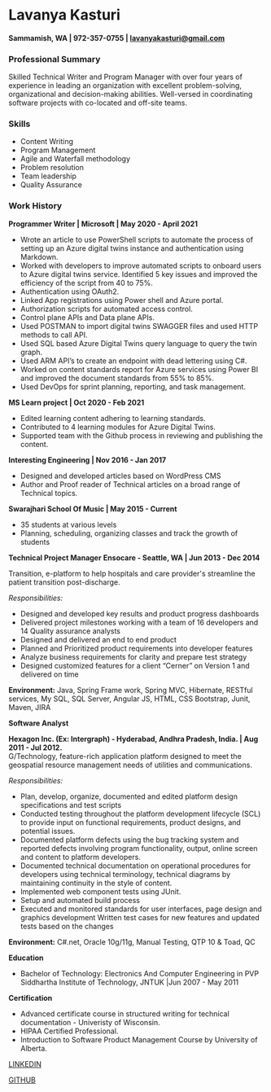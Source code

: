  # Lavanya Kasturi
 ####  Sammamish, WA | 972-357-0755  | lavanyakasturi@gmail.com

### Professional Summary 
Skilled Technical Writer and Program Manager with over four years of experience in leading an organization with excellent problem-solving, organizational and decision-making abilities. Well-versed in coordinating software projects with co-located and off-site teams.

### Skills
* Content Writing
* Program Management
* Agile and Waterfall methodology
* Problem resolution
* Team leadership
* Quality Assurance

### Work History

**Programmer Writer | Microsoft | May 2020 - April 2021**
* Wrote an article to use PowerShell scripts to automate the process of setting up an Azure digital twins instance and authentication using Markdown.
* Worked with developers to improve automated scripts to onboard users to Azure digital twins service. Identified 5 key issues and improved the efficiency of the script from 40 to 75%.
* Authentication using OAuth2.
* Linked App registrations using Power shell and Azure portal.
* Authorization scripts for automated access control.
* Control plane APIs and Data plane APIs.
* Used POSTMAN to import digital twins SWAGGER files and used HTTP methods to call API.
* Used SQL based Azure Digital Twins query language to query the twin graph.
* Used ARM API’s to create an endpoint with dead lettering using C#.
* Worked on content standards report for Azure services using Power BI and improved the document standards from 55% to 85%.
* Used DevOps for sprint planning, reporting, and task management.


**MS Learn project | Oct 2020 - Feb 2021**
* Edited learning content adhering to learning standards.
* Contributed to 4 learning modules for Azure Digital Twins.
* Supported team with the Github process in reviewing and publishing the content.


**Interesting Engineering | Nov 2016 - Jan 2017**
* Designed and developed articles based on WordPress CMS
* Author and Proof reader of Technical articles on a broad range of Technical topics. 

**Swarajhari School Of Music   | May 2015 - Current**
* 35 students at various levels 
* Planning, scheduling, organizing classes and track the growth of students

**Technical Project Manager**
**Ensocare - Seattle, WA  | Jun 2013 - Dec 2014**

Transition, e-platform to help hospitals and care provider's streamline the patient transition post-discharge. 

*Responsibilities:*
* Designed and developed key results and product progress dashboards 
* Delivered project milestones working with a team of 16 developers and 14 Quality assurance analysts 
* Designed and delivered an end to end product
* Planned and Prioritized product requirements into developer features 
* Analyze business requirements for clarity and prepare test strategy 
* Designed customized features for a client “Cerner” on Version 1 and delivered on time 

**Environment:** Java, Spring Frame work, Spring MVC, Hibernate, RESTful services, My SQL, SQL Server, Angular JS, HTML, CSS Bootstrap, Junit, Maven, JIRA

**Software Analyst**

**Hexagon Inc. (Ex: Intergraph) - Hyderabad, Andhra Pradesh, India. | Aug 2011 - Jul 2012.**                                                  
G/Technology, feature-rich application platform designed to meet the geospatial resource management needs of utilities and communications. 

*Responsibilities:*

* Plan, develop, organize, documented and edited platform design specifications and test scripts
* Conducted testing throughout the platform development lifecycle (SCL) to provide input on functional requirements, product designs, and potential issues.
* Documented platform defects using the bug tracking system and reported defects involving program functionality, output, online screen and content to platform developers.
* Documented technical documentation on operational procedures for developers using technical terminology, technical diagrams by maintaining continuity in the style of content.
* Implemented web component tests using JUnit. 
* Setup and automated build process
* Executed and monitored standards for user interfaces, page design and graphics development Written test cases for new features and updated tests based on the changes

**Environment:** C#.net, Oracle 10g/11g, Manual Testing, QTP 10 & Toad, QC

**Education** 
* Bachelor of Technology: Electronics And Computer Engineering in PVP Siddhartha Institute of Technology, JNTUK |Jun 2007 - May 2011   

**Certification**

* Advanced certificate course in structured writing for technical documentation - Univeristy of Wisconsin.
* HIPAA Certified Professional. 
* Introduction to Software Product Management Course by University of Alberta.

[LINKEDIN](https://www.linkedin.com/in/lavanya-kasturi-2533b526)

[GITHUB](https://github.com/LakshmiLavanyaKasturi)
